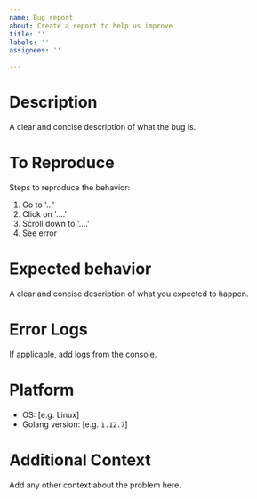 ```yaml
---
name: Bug report
about: Create a report to help us improve
title: ''
labels: ''
assignees: ''

---
```


# Description
A clear and concise description of what the bug is.

# To Reproduce
Steps to reproduce the behavior:
1. Go to '...'
2. Click on '....'
3. Scroll down to '....'
4. See error

# Expected behavior
A clear and concise description of what you expected to happen.

# Error Logs
If applicable, add logs from the console.

# Platform 
 - OS: [e.g. Linux]
 - Golang version: [e.g. `1.12.7`]

# Additional Context
Add any other context about the problem here.

